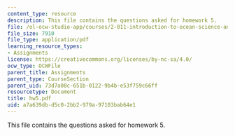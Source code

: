 ```yaml
---
content_type: resource
description: This file contains the questions asked for homework 5.
file: /ol-ocw-studio-app/courses/2-011-introduction-to-ocean-science-and-engineering-spring-2006/a7a639dbd5c02bb2979a97103bab64e1_hw5.pdf
file_size: 7910
file_type: application/pdf
learning_resource_types:
- Assignments
license: https://creativecommons.org/licenses/by-nc-sa/4.0/
ocw_type: OCWFile
parent_title: Assignments
parent_type: CourseSection
parent_uid: 73d7a08c-651b-0122-9b4b-e53f759c66ff
resourcetype: Document
title: hw5.pdf
uid: a7a639db-d5c0-2bb2-979a-97103bab64e1
---
```

This file contains the questions asked for homework 5.